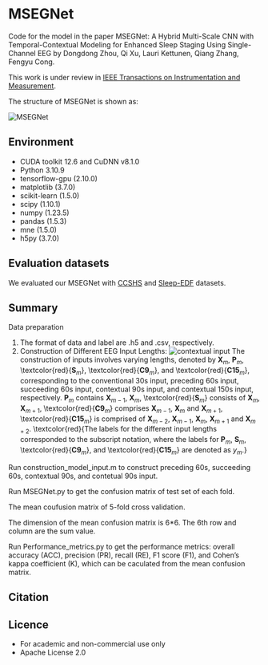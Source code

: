 # MSEGNet


Code for the model in the paper MSEGNet: A Hybrid Multi-Scale CNN with Temporal-Contextual Modeling for Enhanced Sleep Staging Using Single-Channel EEG by Dongdong Zhou, Qi Xu, Lauri Kettunen, Qiang Zhang, Fengyu Cong.

This work is under review in [IEEE Transactions on Instrumentation and Measurement](https://ieee-ims.org/publication/ieee-tim).

The structure of MSEGNet is shown as:

![MSEGNet](./images/MSEGNet.png)


## Environment ##

- CUDA toolkit 12.6 and CuDNN v8.1.0
- Python 3.10.9
- tensorflow-gpu (2.10.0)
- matplotlib (3.7.0)
- scikit-learn (1.5.0)
- scipy (1.10.1)
- numpy (1.23.5)
- pandas (1.5.3)
- mne (1.5.0)
- h5py (3.7.0)



## Evaluation datasets ##
We evaluated our MSEGNet with [CCSHS](https://sleepdata.org/datasets/ccshs) and [Sleep-EDF](https://www.physionet.org/content/sleep-edfx/1.0.0/) datasets.



## Summary ##
Data preparation

1. The format of data and label are .h5 and .csv, respectively. 
2. Construction of Different EEG Input Lengths: 
![contextual input](./images/contextual-input.png)
The construction of inputs involves varying lengths, denoted by $\mathbf{X}_{m}$, $\mathbf{P}_{m}$, \textcolor{red}{$\mathbf{S}_{m}$},  \textcolor{red}{$\mathbf{C9}_{m}$},
 and  \textcolor{red}{$\mathbf{C15}_{m}$}, corresponding to the conventional 30s input, preceding 60s input, succeeding 60s input, contextual 90s input,
 and contextual 150s input, respectively. $\mathbf{P}_{m}$ contains $\mathbf{X}_{m-1}$, $\mathbf{X}_{m}$, \textcolor{red}{$\mathbf{S}_{m}$} consists of
 $\mathbf{X}_{m}$, $\mathbf{X}_{m+1}$,  \textcolor{red}{$\mathbf{C9}_{m}$} comprises $\mathbf{X}_{m-1}$, $\mathbf{X}_{m}$ and $\mathbf{X}_{m+1}$,  \textcolor{red}{$\mathbf{C15}_{m}$} is
 comprised of $\mathbf{X}_{m-2}$, $\mathbf{X}_{m-1}$, $\mathbf{X}_{m}$, $\mathbf{X}_{m+1}$ and $\mathbf{X}_{m+2}$.  \textcolor{red}{The labels for the different input lengths corresponded to the subscript notation, where the labels for $\mathbf{P}_{m}$, $\mathbf{S}_{m}$,  \textcolor{red}{$\mathbf{C9}_{m}$}, and  \textcolor{red}{$\mathbf{C15}_{m}$} are denoted as $y_{m}$.}

Run construction_model_input.m to construct preceding 60s, succeeding 60s, contextual 90s, and contetual 90s input.

Run MSEGNet.py to get the confusion matrix of test set of each fold. 

The mean coufusion matrix of 5-fold cross validation. 

The dimension of the mean confusion matrix is 6*6. The 6th row and column are the sum value.

Run Performance_metrics.py to get the performance metrics: overall accuracy (ACC), precision (PR), recall (RE), F1 score (F1), and Cohen’s kappa coefficient (K), which can be caculated from the mean confusion matrix.

    

## Citation ##

## Licence ##
- For academic and non-commercial use only
- Apache License 2.0
